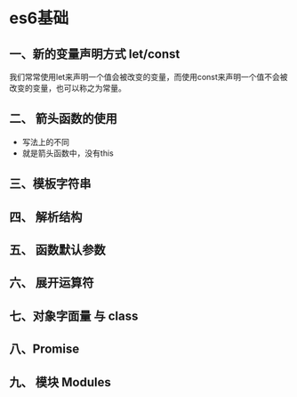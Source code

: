 # es6基础

## 一、新的变量声明方式 let/const

我们常常使用let来声明一个值会被改变的变量，而使用const来声明一个值不会被改变的变量，也可以称之为常量。

## 二、 箭头函数的使用

- 写法上的不同
- 就是箭头函数中，没有this

## 三、模板字符串

## 四、 解析结构

## 五、 函数默认参数

## 六、 展开运算符

## 七、对象字面量 与 class

## 八、Promise

## 九、 模块 Modules